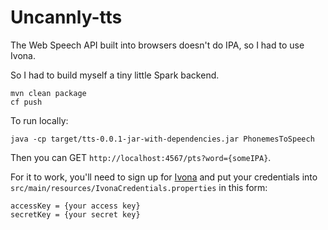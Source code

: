# Uncannly-tts

The Web Speech API built into browsers doesn't do IPA, so I had to use Ivona.

So I had to build myself a tiny little Spark backend.

```
mvn clean package
cf push
```

To run locally:

```
java -cp target/tts-0.0.1-jar-with-dependencies.jar PhonemesToSpeech
```

Then you can GET `http://localhost:4567/pts?word={someIPA}`.

For it to work, you'll need to sign up for [Ivona](https://www.ivona.com/) and put your credentials into `src/main/resources/IvonaCredentials.properties` in this form:

```
accessKey = {your access key}
secretKey = {your secret key}
```